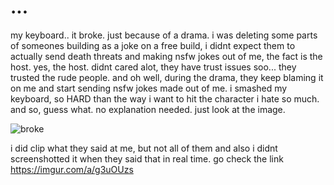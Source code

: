 # ...

<!-- ... -->

my keyboard.. it broke. just because of a drama. i was deleting some parts of someones building as a joke on a free build, i didnt expect them to actually send death threats and making nsfw jokes out of me, the fact is the host. yes, the host. didnt cared alot, they have trust issues soo... they trusted the rude people. and oh well, during the drama, they keep blaming it on me and start sending nsfw jokes made out of me. i smashed my keyboard, so HARD than the way i want to hit the character i hate so much. and so, guess what. no explanation needed. just look at the image.

<!-- sorry but i have to. -->

![broke](https://github.com/user-attachments/assets/a501f2fc-d8fd-4483-abe6-1e0c2da8d298)

<!-- oh -->

i did clip what they said at me, but not all of them and also i didnt screenshotted it when they said that in real time. go check the link
https://imgur.com/a/g3uOUzs
